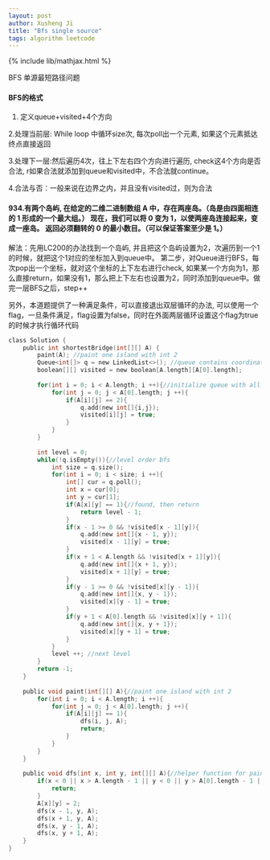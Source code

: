 ```yaml
---
layout: post
author: Xusheng Ji
title: "Bfs single source"
tags: algorithm leetcode
---
```


{% include lib/mathjax.html %}


<script type="text/javascript" async
  src="https://cdnjs.cloudflare.com/ajax/libs/mathjax/2.7.5/MathJax.js?config=TeX-MML-AM_CHTML">
</script>

<script type="text/x-mathjax-config">
  MathJax.Hub.Config({
    extensions: [
      "MathMenu.js",
      "MathZoom.js",
      "AssistiveMML.js",
      "a11y/accessibility-menu.js"
    ],
    jax: ["input/TeX", "output/CommonHTML"],
    TeX: {
      extensions: [
        "AMSmath.js",
        "AMSsymbols.js",
        "noErrors.js",
        "noUndefined.js",
      ]
    }
  });
</script>

BFS 单源最短路径问题

#### BFS的格式


1. 定义queue+visited+4个方向

2.处理当前层: While loop 中循环size次, 每次poll出一个元素,  如果这个元素抵达终点直接返回


3.处理下一层:然后遍历4次，往上下左右四个方向进行遍历, check这4个方向是否合法,   r如果合法就添加到queue和visited中，不合法就continue。


4.合法与否：一般来说在边界之内，并且没有visited过，则为合法





#### 934.有两个岛屿, 在给定的二维二进制数组 A 中，存在两座岛。（岛是由四面相连的 1 形成的一个最大组。） 现在，我们可以将 0 变为 1，以使两座岛连接起来，变成一座岛。 返回必须翻转的 0 的最小数目。（可以保证答案至少是 1。）


解法：先用LC200的办法找到一个岛屿, 并且把这个岛屿设置为2，次遍历到一个1的时候，就把这个1对应的坐标加入到queue中。
第二步，对Queue进行BFS，每次pop出一个坐标，就对这个坐标的上下左右进行check, 如果某一个方向为1，那么直接return，如果没有1，那么把上下左右也设置为2，同时添加到queue中。做完一层BFS之后，step++



另外，本道题提供了一种满足条件，可以直接退出双层循环的办法, 可以使用一个flag，一旦条件满足，flag设置为false，同时在外面两层循环设置这个flag为true的时候才执行循环代码


```c
class Solution {
    public int shortestBridge(int[][] A) {
        paint(A); //paint one island with int 2
        Queue<int[]> q = new LinkedList<>(); //queue contains coordinates to do bfs
        boolean[][] visited = new boolean[A.length][A[0].length];
        
        for(int i = 0; i < A.length; i ++){//initialize queue with all coordinates with number 2
            for(int j = 0; j < A[0].length; j ++){
                if(A[i][j] == 2){
                    q.add(new int[]{i,j});
                    visited[i][j] = true;
                }
            }
        }
        
        int level = 0;
        while(!q.isEmpty()){//level order bfs
            int size = q.size();
            for(int i = 0; i < size; i ++){
                int[] cur = q.poll();
                int x = cur[0];
                int y = cur[1];
                if(A[x][y] == 1){//found, then return
                    return level - 1;
                }
                if(x - 1 >= 0 && !visited[x - 1][y]){
                    q.add(new int[]{x - 1, y});
                    visited[x - 1][y] = true;
                }
                if(x + 1 < A.length && !visited[x + 1][y]){
                    q.add(new int[]{x + 1, y});
                    visited[x + 1][y] = true;
                }
                if(y - 1 >= 0 && !visited[x][y - 1]){
                    q.add(new int[]{x, y - 1});
                    visited[x][y - 1] = true;
                }
                if(y + 1 < A[0].length && !visited[x][y + 1]){
                    q.add(new int[]{x, y + 1});
                    visited[x][y + 1] = true;
                }
            }
            level ++; //next level
        }
        return -1;
    }
    
    public void paint(int[][] A){//paint one island with int 2
        for(int i = 0; i < A.length; i ++){
            for(int j = 0; j < A[0].length; j ++){
                if(A[i][j] == 1){
                    dfs(i, j, A);
                    return;
                }
            }
        }
    }
    
    public void dfs(int x, int y, int[][] A){//helper function for paint function
        if(x < 0 || x > A.length - 1 || y < 0 || y > A[0].length - 1 || A[x][y] != 1){
            return;
        }
        A[x][y] = 2;
        dfs(x - 1, y, A);
        dfs(x + 1, y, A);
        dfs(x, y - 1, A);
        dfs(x, y + 1, A);
    }
}

```


